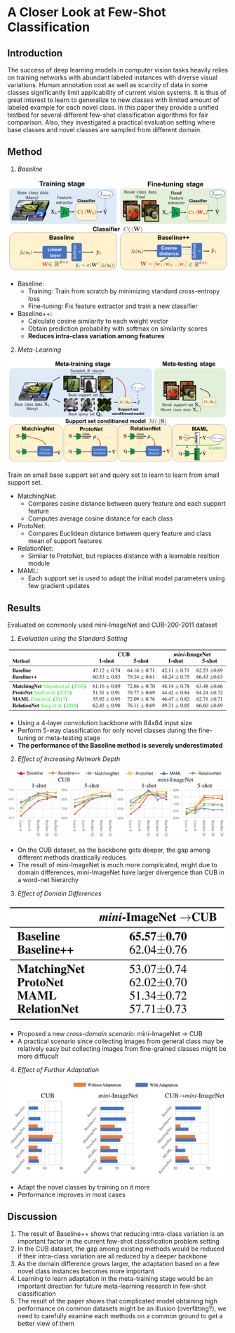 # A Closer Look at Few-Shot Classification

## Introduction

The success of deep learning models in computer vision tasks heavily relies on training networks with abundant labeled instances with diverse visual variations. Human annotation cost as well as scarcity of data in some classes significantly limit applicability of current vision systems. It is thus of great interest to learn to generalize to new classes with limited amount of labeled example for each novel class. In this paper they provide a unified testbed for several different few-shot classification algorithms for fair comparison. Also, they investigated a practical evaluation setting where base classes and novel classes are sampled from different domain.

## Method

1. *Baseline*

![](./figure/a_closer_look_at_few-shot_classification_1.jpg)

- Baseline: 
    - Training: Train from scratch by minimizing standard cross-entropy loss
    - Fine-tuning: Fix feature extractor and train a new classifier
- Baseline++:
    - Calculate cosine similarity to each weight vector
    - Obtain prediction probability with softmax on similarity scores
    - **Reduces intra-class variation among features**

2. *Meta-Learning*

![](./figure/a_closer_look_at_few-shot_classification_2.jpg)

Train on small base support set and query set to learn to learn from small support set.

- MatchingNet:
    - Compares cosine distance between query feature and each support feature
    - Computes average cosine distance for each class
- ProtoNet:
    - Compares Euclidean distance between query feature and class mean of support features
- RelationNet:
    - Similar to ProtoNet, but replaces distance with a learnable realtion module
- MAML:
    - Each support set is used to adapt the initial model parameters using few gradient updates

## Results

Evaluated on commonly used mini-ImageNet and CUB-200-2011 dataset

1. *Evaluation using the Standard Setting*

![](./figure/a_closer_look_at_few-shot_classification_result_1.jpg)

- Using a 4-layer convolution backbone with 84x84 input size
- Perform 5-way classification for only novel classes during the fine-tuning or meta-testing stage
- **The performance of the Baseline method is severely underestimated**

2. *Effect of Increasing Network Depth*

![](./figure/a_closer_look_at_few-shot_classification_result_2.jpg)

- On the CUB dataset, as the backbone gets deeper, the gap among different methods drastically reduces
- The result of mini-ImageNet is much more complicated, might due to domain differences, mini-ImageNet have larger divergence than CUB in a word-net hierarchy

3. *Effect of Domain Differences*

![](./figure/a_closer_look_at_few-shot_classification_result_3.jpg)

- Proposed a new *cross-domain scenario*: mini-ImageNet $\rightarrow$ CUB
- A practical scenario since collecting images from general class may be relatively easy but collecting images from fine-grained classes might be more diffucult

4. *Effect of Further Adaptation*

![](./figure/a_closer_look_at_few-shot_classification_result_4.jpg)

- Adapt the novel classes by training on it more
- Performance improves in most cases

## Discussion

1. The result of Baseline++ shows that reducing intra-class variation is an important factor in the current few-shot classification problem setting
2. In the CUB dataset, the gap among existing methods would be reduced if their intra-class variation are all reduced by a deeper backbone
3. As the domain difference grows larger, the adaptation based on a few novel class instances becomes more important
4. Learning to learn adaptation in the meta-training stage would be an important direction for future meta-learning research in few-shot classification
5. The result of the paper shows that complicated model obtaining high performance on common datasets might be an illusion (overfitting?), we need to carefully examine each methods on a common ground to get a better view of them